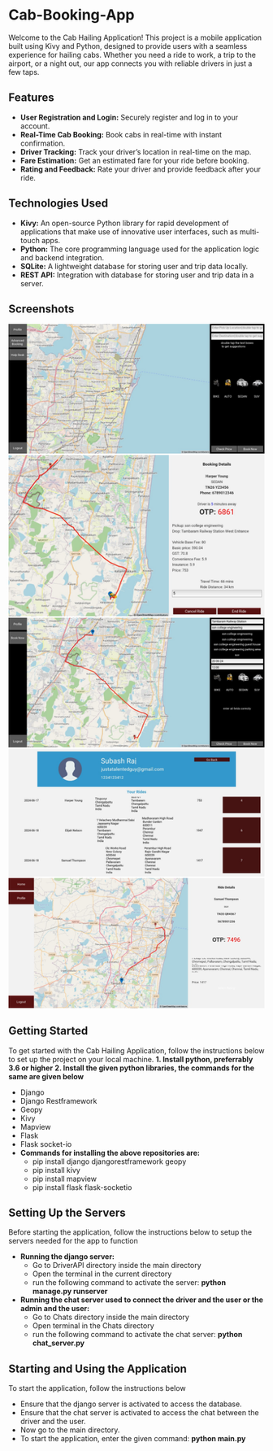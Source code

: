 # Cab-Booking-App

Welcome to the Cab Hailing Application! This project is a mobile application built using Kivy and Python, designed to provide users with a seamless experience for hailing cabs. Whether you need a ride to work, a trip to the airport, or a night out, our app connects you with reliable drivers in just a few taps.

## Features

- **User Registration and Login:** Securely register and log in to your account.
- **Real-Time Cab Booking:** Book cabs in real-time with instant confirmation.
- **Driver Tracking:** Track your driver’s location in real-time on the map.
- **Fare Estimation:** Get an estimated fare for your ride before booking.
- **Rating and Feedback:** Rate your driver and provide feedback after your ride.

## Technologies Used

- **Kivy:** An open-source Python library for rapid development of applications that make use of innovative user interfaces, such as multi-touch apps.
- **Python:** The core programming language used for the application logic and backend integration.
- **SQLite:** A lightweight database for storing user and trip data locally.
- **REST API:** Integration with database for storing user and trip data in a server.

## Screenshots

![Home Screen](screenshots/Home_screen.jpeg)
![Booking Screen](screenshots/bookingscreen.jpeg)
![Advance Booking](screenshots/advance_booking.jpeg)
![Profile Page](screenshots/profile.jpeg)
![View Previous Rides](screenshots/View_rides.jpeg)

## Getting Started

To get started with the Cab Hailing Application, follow the instructions below to set up the project on your local machine.
**1. Install python, preferrably 3.6 or higher**
**2. Install the given python libraries, the commands for the same are given below**
- Django
- Django Restframework
- Geopy
- Kivy
- Mapview
- Flask
- Flask socket-io
- **Commands for installing the above repositories are:**
  - pip install django djangorestframework geopy
  - pip install kivy
  - pip install mapview
  - pip install flask flask-socketio

## Setting Up the Servers

Before starting the application, follow the instructions below to setup the servers needed for the app to function
- **Running the django server:**
  - Go to DriverAPI directory inside the main directory
  - Open the terminal in the current directory
  - run the following command to activate the server: **python manage.py runserver**
- **Running the chat server used to connect the driver and the user or the admin and the user:**
  - Go to Chats directory inside the main directory
  - Open terminal in the Chats directory
  - run the following command to activate the chat server: **python chat_server.py**

## Starting and Using the Application

To start the application, follow the instructions below
- Ensure that the django server is activated to access the database.
- Ensure that the chat server is activated to access the chat between the driver and the user.
- Now go to the main directory.
- To start the application, enter the given command: **python main.py**

